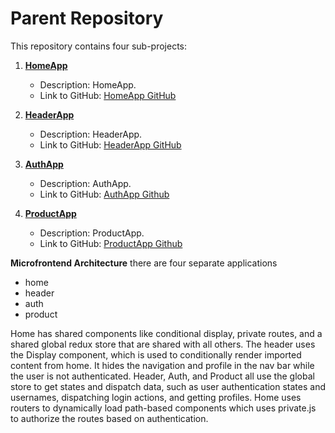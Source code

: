 # Parent Repository

This repository contains four sub-projects:

1. **[HomeApp](https://github.com/asifshapnil/microfrontend-home)**
   - Description: HomeApp.
   - Link to GitHub: [HomeApp GitHub](https://github.com/asifshapnil/microfrontend-home)

2. **[HeaderApp](https://github.com/asifshapnil/microfrontend-header)**
   - Description: HeaderApp.
   - Link to GitHub: [HeaderApp GitHub](https://github.com/asifshapnil/microfrontend-header)
     
2. **[AuthApp]([https://github.com/asifshapnil/microfrontend-header](https://github.com/asifshapnil/microfrontend-auth))**
   - Description: AuthApp.
   - Link to GitHub: [AuthApp Github](https://github.com/asifshapnil/microfrontend-auth)

2. **[ProductApp](https://github.com/asifshapnil/microfrontend-product)**
   - Description: ProductApp.
   - Link to GitHub: [ProductApp Github](https://github.com/asifshapnil/microfrontend-product)

**Microfrontend Architecture**
there are four separate applications
- home
- header
- auth
- product

Home has shared components like conditional display, private routes, and a shared global redux store that are shared with all others.
The header uses the Display component, which is used to conditionally render imported content from home. It hides the navigation and profile in the nav bar while the user is not authenticated.
Header, Auth, and Product all use the global store to get states and dispatch data, such as user authentication states and usernames, dispatching login actions, and getting profiles.
Home uses routers to dynamically load path-based components which uses private.js to authorize the routes based on authentication.
